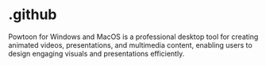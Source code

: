 # .github
Powtoon for Windows and MacOS is a professional desktop tool for creating animated videos, presentations, and multimedia content, enabling users to design engaging visuals and presentations efficiently.
